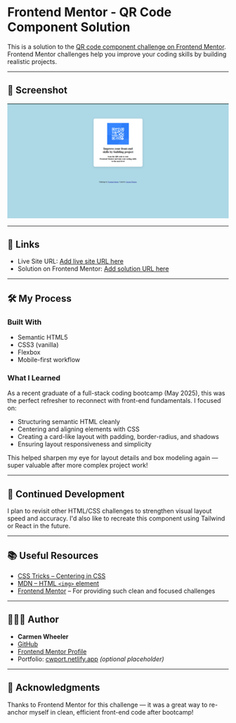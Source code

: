 # Frontend Mentor - QR Code Component Solution

This is a solution to the [QR code component challenge on Frontend Mentor](https://www.frontendmentor.io/challenges/qr-code-component-iux_sIO_H). Frontend Mentor challenges help you improve your coding skills by building realistic projects.

---

## 📸 Screenshot

![Screenshot of QR Code Component](./images/QrCode.png)

---

## 🔗 Links

- Live Site URL: [Add live site URL here](https://cwqrcode.netlify.app/)
- Solution on Frontend Mentor: [Add solution URL here](https://your-solution-url.com)

---

## 🛠️ My Process

### Built With

- Semantic HTML5
- CSS3 (vanilla)
- Flexbox
- Mobile-first workflow

### What I Learned

As a recent graduate of a full-stack coding bootcamp (May 2025), this was the perfect refresher to reconnect with front-end fundamentals. I focused on:

- Structuring semantic HTML cleanly
- Centering and aligning elements with CSS
- Creating a card-like layout with padding, border-radius, and shadows
- Ensuring layout responsiveness and simplicity

This helped sharpen my eye for layout details and box modeling again — super valuable after more complex project work!

---

## 🚧 Continued Development

I plan to revisit other HTML/CSS challenges to strengthen visual layout speed and accuracy. I'd also like to recreate this component using Tailwind or React in the future.

---

## 📚 Useful Resources

- [CSS Tricks – Centering in CSS](https://css-tricks.com/centering-css-complete-guide/)
- [MDN – HTML `<img>` element](https://developer.mozilla.org/en-US/docs/Web/HTML/Element/img)
- [Frontend Mentor](https://www.frontendmentor.io) – For providing such clean and focused challenges

---

## 👩🏽‍💻 Author

- **Carmen Wheeler**
- [GitHub](https://github.com/OutsideofemiT)
- [Frontend Mentor Profile](https://www.frontendmentor.io/profile/OutsideofemiT)
- Portfolio: [cwport.netlify.app](https://cwport.netlify.app) *(optional placeholder)*

---

## 🙏 Acknowledgments

Thanks to Frontend Mentor for this challenge — it was a great way to re-anchor myself in clean, efficient front-end code after bootcamp!
